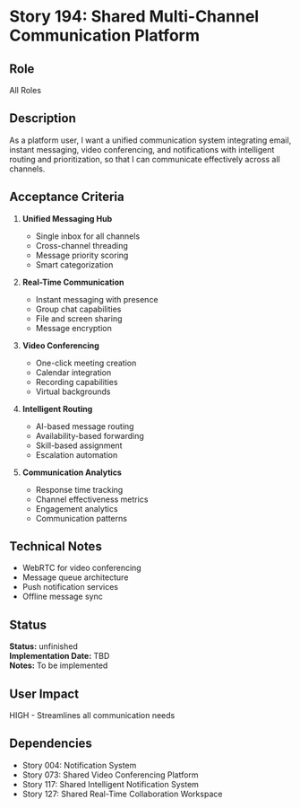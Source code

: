 # Story 194: Shared Multi-Channel Communication Platform

## Role
All Roles

## Description
As a platform user, I want a unified communication system integrating email, instant messaging, video conferencing, and notifications with intelligent routing and prioritization, so that I can communicate effectively across all channels.

## Acceptance Criteria
1. **Unified Messaging Hub**
   - Single inbox for all channels
   - Cross-channel threading
   - Message priority scoring
   - Smart categorization

2. **Real-Time Communication**
   - Instant messaging with presence
   - Group chat capabilities
   - File and screen sharing
   - Message encryption

3. **Video Conferencing**
   - One-click meeting creation
   - Calendar integration
   - Recording capabilities
   - Virtual backgrounds

4. **Intelligent Routing**
   - AI-based message routing
   - Availability-based forwarding
   - Skill-based assignment
   - Escalation automation

5. **Communication Analytics**
   - Response time tracking
   - Channel effectiveness metrics
   - Engagement analytics
   - Communication patterns

## Technical Notes
- WebRTC for video conferencing
- Message queue architecture
- Push notification services
- Offline message sync


## Status
**Status:** unfinished  
**Implementation Date:** TBD  
**Notes:** To be implemented
## User Impact
HIGH - Streamlines all communication needs

## Dependencies
- Story 004: Notification System
- Story 073: Shared Video Conferencing Platform
- Story 117: Shared Intelligent Notification System
- Story 127: Shared Real-Time Collaboration Workspace